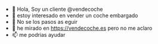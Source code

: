 - 👋 Hola, Soy un cliente @vendecoche
- 👀 estoy interesado en vender un coche embargado
- 🌱 No se los pasos as eguir
- 💞️ he mirado en https://vendecoche.es pero no me aclaro
- 📫 me podrias ayudar

<!---
vendecoche/vendecoche is a ✨ special ✨ repository because its `README.md` (this file) appears on your GitHub profile.
You can click the Preview link to take a look at your changes.
--->
